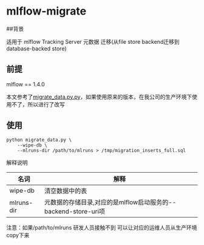 # mlflow-migrate

##背景

适用于 mlflow Tracking Server 元数据 迁移(从file store backend迁移到 database-backed store)
## 前提
 mlflow == 1.4.0 

本文参考了[migrate_data.py.py](https://gist.github.com/weldpua2008/7f0c4644d247bd0fc7ba9a83c2d337d5)，如果使用原来的版本，在我公司的生产环境下使用不了，所以进行了改写 
## 使用
  

```
python migrate_data.py \
    --wipe-db \
    --mlruns-dir /path/to/mlruns > /tmp/migration_inserts_full.sql
```
解释说明

名词|解释
---|---
wipe-db|清空数据中的表
mlruns-dir |元数据的存储目录,对应的是mlflow启动服务的--backend-store-uri项

注意：如果/path/to/mlruns 研发人员接触不到 可以让对应的运维人员从生产环境copy下来